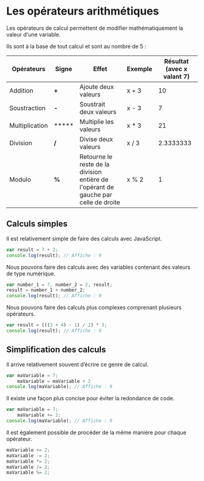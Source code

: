 # Les opérateurs arithmétiques

Les opérateurs de calcul permettent de modifier mathématiquement la valeur d'une variable.

Ils sont à la base de tout calcul et sont au nombre de 5 :

| Opérateurs | Signe | Effet | Exemple | Résultat (avec x valant 7) |
| -- | -- | -- | -- | -- |
| Addition | **+** | Ajoute deux valeurs | x + 3 | 10 |
| Soustraction | **-** | Soustrait deux valeurs | x - 3 | 7 |
| Multiplication | ***** | Multiplie les valeurs | x * 3 | 21 |
| Division | **/** | Divise deux valeurs | x / 3 | 2.3333333 |
| Modulo | **%** | Retourne le reste de la division entière de l'opérant de gauche par celle de droite | x % 2 | 1 |

## Calculs simples

Il est relativement simple de faire des calculs avec JavaScript.

```js
var result = 7 + 2;
console.log(result); // Affiche : 9
```

Nous pouvons faire des calculs avec des variables contenant des valeurs de type numérique.

```js
var number_1 = 7, number_2 = 2, result;
result = number_1 + number_2;
console.log(result); // Affiche : 9
```

Nous pouvons faire des calculs plus complexes comprenant plusieurs opérateurs.

```js
var result = (((3 + 4) - 1) / 2) * 3;
console.log(result); // Affiche : 9
```

## Simplification des calculs

Il arrive relativement souvent d’écrire ce genre de calcul.
```js
var maVariable = 7;
    maVariable = maVariable + 2
console.log(maVariable); // Affiche : 9
```

Il existe une façon plus concise pour éviter la redondance de code.

```js
var maVariable = 7;
    maVariable += 2;
console.log(maVariable); // Affiche : 9
```

Il est également possible de procéder de la même manière pour chaque opérateur.

```js
maVariable += 2;
maVariable -= 2;
maVariable *= 2;
maVariable /= 2;
maVariable %= 2;
```
